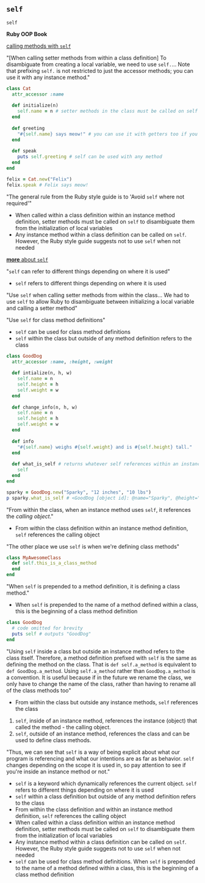 ## `self` ##

`self`

**Ruby OOP Book**

<u>calling methods with `self`</u>

"[When calling setter methods from within a class definition] To disambiguate from creating a local variable, we need to use `self.`... Note that prefixing `self.` is not restricted to just the accessor methods; you can use it with any instance method."



```ruby
class Cat
  attr_accessor :name
  
  def initialize(n)
    self.name = n # setter methods in the class must be called on self
  end
  
  def greeting
    "#{self.name} says meow!" # you can use it with getters too if you want
  end
  
  def speak
    puts self.greeting # self can be used with any method
  end
end

felix = Cat.new("Felix")
felix.speak # Felix says meow!
```





"The general rule from the Ruby style guide is to 'Avoid `self` where not required'"



* When called within a class definition within an instance method definition, setter methods must be called on `self` to disambiguate them from the initialization of local variables
* Any instance method within a class definition can be called on `self`. However, the Ruby style guide suggests not to use `self` when not needed



<u>**more** about `self`</u>

"`self` can refer to different things depending on where it is used"

* `self` refers to different things depending on where it is used

"Use `self` when calling setter methods from within the class... We had to use `self` to allow Ruby to disambiguate between initializing a local variable and calling a setter method"

"Use `self` for class method definitions"

* `self` can be used for class method definitions
* `self` within the class but outside of any method definition refers to the class

```ruby
class GoodDog
  attr_accessor :name, :height, :weight
  
  def intialize(n, h, w)
    self.name = n
    self.height = h
    self.weight = w
  end
  
  def change_info(n, h, w)
    self.name = n
    self.height = h
    self.weight = w
  end
  
  def info
    "#{self.name} weighs #{self.weight} and is #{self.height} tall."
  end
  
  def what_is_self # returns whatever self references within an instance method
    self
  end
end

sparky = GoodDog.new("Sparky", "12 inches", "10 lbs")
p sparky.what_is_self # <GoodDog [object id]: @name="Sparky", @height="12 inches", @weight="10 lbs">
```

"From within the class, when an instance method uses `self`, it references the *calling object*."

* From within the class definition within an instance method definition, `self` references the calling object

"The other place we use `self` is when we're defining class methods"

```ruby
class MyAwesomeClass
  def self.this_is_a_class_method
  end
end
```

"When `self` is prepended to a method definition, it is defining a class method."

* When `self` is prepended to the name of a method defined within a class, this is the beginning of a class method definition

```ruby
class GoodDog
  # code omitted for brevity
  puts self # outputs "GoodDog"
end
```

"Using `self` inside a class but outside an instance method refers to the class itself. Therefore, a method definition prefixed with `self` is the same as defining the method on the class. That is `def self.a_method` is equivalent to `def GoodDog.a_method`. Using `self.a_method` rather than `GoodDog.a_method` is a convention. It is useful because if in the future we rename the class, we only have to change the name of the class, rather than having to rename all of the class methods too"

* From within the class but outside any instance methods, `self` references the class



1. `self`, inside of an instance method, references the instance (object) that called the method - the calling object. 
2. `self`, outside of an instance method, references the class and can be used to define class methods.

"Thus, we can see that `self` is a way of being explicit about what our program is referencing and what our intentions are as far as behavior. `self` changes depending on the scope it is used in, so pay attention to see if you're inside an instance method or not."





* `self` is a keyword which dynamically references the current object.  `self` refers to different things depending on where it is used
* `self` within a class definition but outside of any method definition refers to the class
* From within the class definition and within an instance method definition, `self` references the calling object
* When called within a class definition within an instance method definition, setter methods must be called on `self` to disambiguate them from the initialization of local variables
* Any instance method within a class definition can be called on `self`. However, the Ruby style guide suggests not to use `self` when not needed
* `self` can be used for class method definitions. When `self` is prepended to the name of a method defined within a class, this is the beginning of a class method definition
